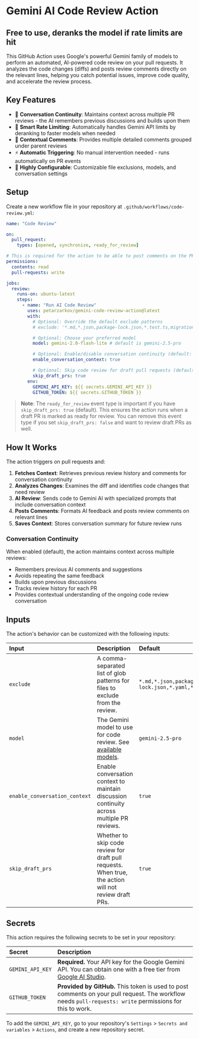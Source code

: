 # Gemini AI Code Review Action

## Free to use, deranks the model if rate limits are hit

[](https://www.google.com/search?q=github,gemini-ai-code-review-action,"petarzarkov")

This GitHub Action uses Google's powerful Gemini family of models to perform an automated, AI-powered code review on your pull requests. It analyzes the code changes (diffs) and posts review comments directly on the relevant lines, helping you catch potential issues, improve code quality, and accelerate the review process.

## Key Features

- 🔄 **Conversation Continuity**: Maintains context across multiple PR reviews - the AI remembers previous discussions and builds upon them
- 🎯 **Smart Rate Limiting**: Automatically handles Gemini API limits by deranking to faster models when needed
- 📝 **Contextual Comments**: Provides multiple detailed comments grouped under parent reviews
- ⚡ **Automatic Triggering**: No manual intervention needed - runs automatically on PR events
- 🔧 **Highly Configurable**: Customizable file exclusions, models, and conversation settings

## Setup

Create a new workflow file in your repository at `.github/workflows/code-review.yml`:

```yaml
name: "Code Review"

on:
  pull_request:
    types: [opened, synchronize, ready_for_review]

# This is required for the action to be able to post comments on the PR.
permissions:
  contents: read
  pull-requests: write

jobs:
  review:
    runs-on: ubuntu-latest
    steps:
      - name: "Run AI Code Review"
        uses: petarzarkov/gemini-code-review-action@latest
        with:
          # Optional: Override the default exclude patterns
          # exclude: '*.md,*.json,package-lock.json,*.test.ts,migrations/*,*.spec.ts,*.e2e.ts,test/*,tests/*'

          # Optional: Choose your preferred model
          model: gemini-2.0-flash-lite # default is gemini-2.5-pro

          # Optional: Enable/disable conversation continuity (default: true)
          enable_conversation_context: true

          # Optional: Skip code review for draft pull requests (default: true)
          skip_draft_prs: true
        env:
          GEMINI_API_KEY: ${{ secrets.GEMINI_API_KEY }}
          GITHUB_TOKEN: ${{ secrets.GITHUB_TOKEN }}
```

> **Note**: The `ready_for_review` event type is important if you have `skip_draft_prs: true` (default). This ensures the action runs when a draft PR is marked as ready for review. You can remove this event type if you set `skip_draft_prs: false` and want to review draft PRs as well.

## How It Works

The action triggers on pull requests and:

1. **Fetches Context**: Retrieves previous review history and comments for conversation continuity
2. **Analyzes Changes**: Examines the diff and identifies code changes that need review
3. **AI Review**: Sends code to Gemini AI with specialized prompts that include conversation context
4. **Posts Comments**: Formats AI feedback and posts review comments on relevant lines
5. **Saves Context**: Stores conversation summary for future review runs

### Conversation Continuity

When enabled (default), the action maintains context across multiple reviews:

- Remembers previous AI comments and suggestions
- Avoids repeating the same feedback
- Builds upon previous discussions
- Tracks review history for each PR
- Provides contextual understanding of the ongoing code review conversation

## Inputs

The action's behavior can be customized with the following inputs:

| Input                         | Description                                                                                                    | Default                                                                                         |
| :---------------------------- | :------------------------------------------------------------------------------------------------------------- | :---------------------------------------------------------------------------------------------- |
| `exclude`                     | A comma-separated list of glob patterns for files to exclude from the review.                                  | `*.md,*.json,package-lock.json,*.yaml,*.test.ts,migrations/*,*.spec.ts,*.e2e.ts,test/*,tests/*` |
| `model`                       | The Gemini model to use for code review. See [available models](https://ai.google.dev/gemini-api/docs/models). | `gemini-2.5-pro`                                                                                |
| `enable_conversation_context` | Enable conversation context to maintain discussion continuity across multiple PR reviews.                      | `true`                                                                                          |
| `skip_draft_prs`              | Whether to skip code review for draft pull requests. When true, the action will not review draft PRs.          | `true`                                                                                          |

## Secrets

This action requires the following secrets to be set in your repository:

| Secret           | Description                                                                                                                                                |
| :--------------- | :--------------------------------------------------------------------------------------------------------------------------------------------------------- |
| `GEMINI_API_KEY` | **Required.** Your API key for the Google Gemini API. You can obtain one with a free tier from [Google AI Studio](https://aistudio.google.com/app/apikey). |
| `GITHUB_TOKEN`   | **Provided by GitHub.** This token is used to post comments on your pull request. The workflow needs `pull-requests: write` permissions for this to work.  |

To add the `GEMINI_API_KEY`, go to your repository's `Settings` \> `Secrets and variables` \> `Actions`, and create a new repository secret.
